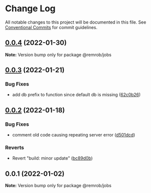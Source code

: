 # Change Log

All notable changes to this project will be documented in this file.
See [Conventional Commits](https://conventionalcommits.org) for commit guidelines.

## [0.0.4](https://bitbucket.org/remrob/r2ecosystem/compare/@remrob/jobs@0.0.3...@remrob/jobs@0.0.4) (2022-01-30)

**Note:** Version bump only for package @remrob/jobs





## [0.0.3](https://bitbucket.org/remrob/r2ecosystem/compare/@remrob/jobs@0.0.2...@remrob/jobs@0.0.3) (2022-01-21)


### Bug Fixes

* add db prefix to function since default db is missing ([62c0b26](https://bitbucket.org/remrob/r2ecosystem/commits/62c0b2683f31a73c2ea83d31a1a502364be235d3))





## [0.0.2](https://bitbucket.org/remrob/r2ecosystem/compare/@remrob/jobs@0.0.1...@remrob/jobs@0.0.2) (2022-01-18)


### Bug Fixes

* comment old code causing repeating server error ([d501dcd](https://bitbucket.org/remrob/r2ecosystem/commits/d501dcd759190517e8cb03f0fad259b789de8802))


### Reverts

* Revert "build: minor update" ([bc89d0b](https://bitbucket.org/remrob/r2ecosystem/commits/bc89d0b0f70dc6fdcc309d3e2d167d3738176d22))





## 0.0.1 (2022-01-02)

**Note:** Version bump only for package @remrob/jobs
